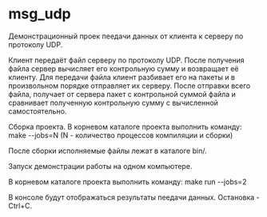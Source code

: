 # msg_udp


Демонстрационный проек пеедачи данных от клиента к серверу по протоколу UDP.

Клиент передаёт файл серверу по протоколу UDP. После получения файла сервер
вычисляет его контрольную сумму и возвращает её клиенту.
Для передачи файла клиент разбивает его на пакеты и в
произвольном порядке отправляет их серверу. После
отправки всего файла, получает от сервера пакет с контрольной суммой файла и
сравнивает полученную контрольную сумму с вычисленной самостоятельно.

Сборка проекта.
В корневом каталоге проекта выполнить команду:
make --jobs=N (N - количество процессов компиляции и сборки)

После сборки исполняемые файлы лежат в каталоге bin/.

Запуск демонстрации работы на одном компьютере.

В корневом каталоге проекта выполнить команду:
make run --jobs=2

В консоле будут отображаться результаты пеедачи данных.
Остановка - Ctrl+C.
